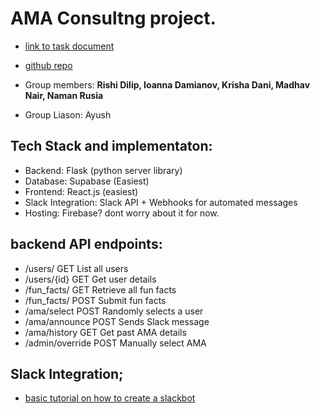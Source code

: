 # AMA Consultng project.

- [link to task document](https://docs.google.com/document/d/1Bu-ZWDktk7AdilxEV8L8Vtd-l4bZclC0S5HeYbiPFHc/edit?tab=t.0#heading=h.aph1q9yeitrv)
- [github repo](https://github.com/naman0r/ama-consulting-project)

- Group members: **Rishi Dilip, Ioanna Damianov, Krisha Dani, Madhav Nair, Naman Rusia**
- Group Liason: Ayush

## Tech Stack and implementaton:

- Backend: Flask (python server library)
- Database: Supabase (Easiest)
- Frontend: React.js (easiest)
- Slack Integration: Slack API + Webhooks for automated messages
- Hosting: Firebase? dont worry about it for now.

## backend API endpoints:

- /users/ GET List all users
- /users/{id} GET Get user details
- /fun_facts/ GET Retrieve all fun facts
- /fun_facts/ POST Submit fun facts
- /ama/select POST Randomly selects a user
- /ama/announce POST Sends Slack message
- /ama/history GET Get past AMA details
- /admin/override POST Manually select AMA

## Slack Integration;

- [basic tutorial on how to create a slackbot](https://www.kubiya.ai/resource-post/how-to-build-a-slackbot-with-python)
